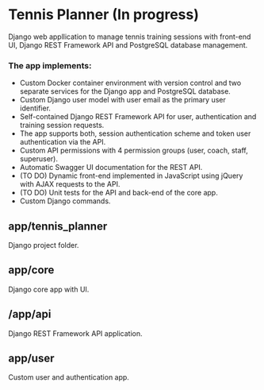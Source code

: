 # Tennis Planner (In progress)

Django web appllication to manage tennis training sessions with front-end UI, Django REST Framework API and PostgreSQL database management.

### The app implements:

* Custom Docker container environment with version control and two separate services for the Django app and PostgreSQL database.
* Custom Django user model with user email as the primary user identifier.
* Self-contained Django REST Framework API for user, authentication and training session requests.
* The app supports both, session authentication scheme and token user authentication via the API.
* Custom API permissions with 4 permission groups (user, coach, staff, superuser).
* Automatic Swagger UI documentation for the REST API.
* (TO DO) Dynamic front-end implemented in JavaScript using jQuery with AJAX requests to the API.
* (TO DO) Unit tests for the API and back-end of the core app.
* Custom Django commands.

## app/tennis_planner

Django project folder.

## app/core

Django core app with UI.

## /app/api

Django REST Framework API application.

## app/user

Custom user and authentication app.
